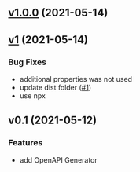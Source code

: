 
<a name="v1.0.0"></a>
## [v1.0.0](https://github.com/craicoverflow/install-git-chglog/compare/v1...v1.0.0) (2021-05-14)


<a name="v1"></a>
## [v1](https://github.com/craicoverflow/install-git-chglog/compare/v0.1...v1) (2021-05-14)

### Bug Fixes

* additional properties was not used
* update dist folder ([#1](https://github.com/craicoverflow/install-git-chglog/issues/1))
* use npx


<a name="v0.1"></a>
## v0.1 (2021-05-12)

### Features

* add OpenAPI Generator

